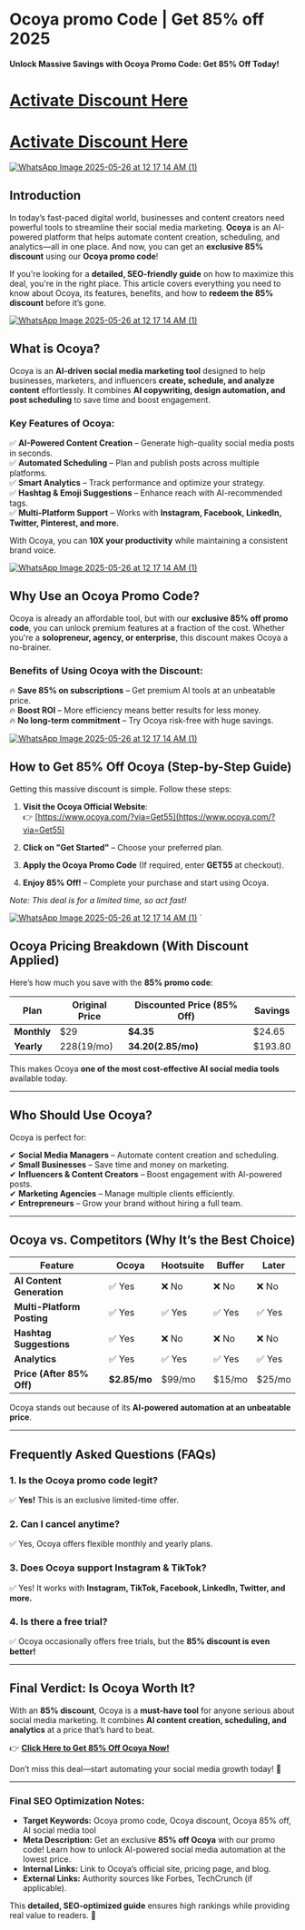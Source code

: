 #  Ocoya promo Code | Get 85% off 2025
 **Unlock Massive Savings with Ocoya Promo Code: Get 85% Off Today!**  
# [Activate Discount Here](https://www.ocoya.com/?via=Get55)
# [Activate Discount Here](https://www.ocoya.com/?via=Get55)
[![WhatsApp Image 2025-05-26 at 12 17 14 AM (1)](https://github.com/user-attachments/assets/f373464e-d029-4d8a-9313-8da2cec0c8a4)](https://www.ocoya.com/?via=Get55)

## **Introduction**  

In today’s fast-paced digital world, businesses and content creators need powerful tools to streamline their social media marketing. **Ocoya** is an AI-powered platform that helps automate content creation, scheduling, and analytics—all in one place. And now, you can get an **exclusive 85% discount** using our **Ocoya promo code**!  

If you're looking for a **detailed, SEO-friendly guide** on how to maximize this deal, you're in the right place. This article covers everything you need to know about Ocoya, its features, benefits, and how to **redeem the 85% discount** before it’s gone.  

  [![WhatsApp Image 2025-05-26 at 12 17 14 AM (1)](https://github.com/user-attachments/assets/f373464e-d029-4d8a-9313-8da2cec0c8a4)](https://www.ocoya.com/?via=Get55)


## **What is Ocoya?**  

Ocoya is an **AI-driven social media marketing tool** designed to help businesses, marketers, and influencers **create, schedule, and analyze content** effortlessly. It combines **AI copywriting, design automation, and post scheduling** to save time and boost engagement.  

### **Key Features of Ocoya:**  

✅ **AI-Powered Content Creation** – Generate high-quality social media posts in seconds.  
✅ **Automated Scheduling** – Plan and publish posts across multiple platforms.  
✅ **Smart Analytics** – Track performance and optimize your strategy.  
✅ **Hashtag & Emoji Suggestions** – Enhance reach with AI-recommended tags.  
✅ **Multi-Platform Support** – Works with **Instagram, Facebook, LinkedIn, Twitter, Pinterest, and more.**  

With Ocoya, you can **10X your productivity** while maintaining a consistent brand voice.  

 [![WhatsApp Image 2025-05-26 at 12 17 14 AM (1)](https://github.com/user-attachments/assets/f373464e-d029-4d8a-9313-8da2cec0c8a4)](https://www.ocoya.com/?via=Get55)


## **Why Use an Ocoya Promo Code?**  

Ocoya is already an affordable tool, but with our **exclusive 85% off promo code**, you can unlock premium features at a fraction of the cost. Whether you're a **solopreneur, agency, or enterprise**, this discount makes Ocoya a no-brainer.  

### **Benefits of Using Ocoya with the Discount:**  

🔥 **Save 85% on subscriptions** – Get premium AI tools at an unbeatable price.  
🔥 **Boost ROI** – More efficiency means better results for less money.  
🔥 **No long-term commitment** – Try Ocoya risk-free with huge savings.  

  [![WhatsApp Image 2025-05-26 at 12 17 14 AM (1)](https://github.com/user-attachments/assets/f373464e-d029-4d8a-9313-8da2cec0c8a4)](https://www.ocoya.com/?via=Get55)


## **How to Get 85% Off Ocoya (Step-by-Step Guide)**  

Getting this massive discount is simple. Follow these steps:  

1. **Visit the Ocoya Official Website**:  
   👉 [https://www.ocoya.com/?via=Get55](https://www.ocoya.com/?via=Get55)  

2. **Click on "Get Started"** – Choose your preferred plan.  

3. **Apply the Ocoya Promo Code** (If required, enter **GET55** at checkout).  

4. **Enjoy 85% Off!** – Complete your purchase and start using Ocoya.  

*Note: This deal is for a limited time, so act fast!*  

 [![WhatsApp Image 2025-05-26 at 12 17 14 AM (1)](https://github.com/user-attachments/assets/f373464e-d029-4d8a-9313-8da2cec0c8a4)](https://www.ocoya.com/?via=Get55)
`

## **Ocoya Pricing Breakdown (With Discount Applied)**  

Here’s how much you save with the **85% promo code**:  

| Plan | Original Price | Discounted Price (85% Off) | Savings |  
|------|---------------|---------------------------|---------|  
| **Monthly** | $29 | **$4.35** | $24.65 |  
| **Yearly** | $228 ($19/mo) | **$34.20 ($2.85/mo)** | $193.80 |  

This makes Ocoya **one of the most cost-effective AI social media tools** available today.  

---  

## **Who Should Use Ocoya?**  

Ocoya is perfect for:  

✔ **Social Media Managers** – Automate content creation and scheduling.  
✔ **Small Businesses** – Save time and money on marketing.  
✔ **Influencers & Content Creators** – Boost engagement with AI-powered posts.  
✔ **Marketing Agencies** – Manage multiple clients efficiently.  
✔ **Entrepreneurs** – Grow your brand without hiring a full team.  

---  

## **Ocoya vs. Competitors (Why It’s the Best Choice)**  

| Feature | Ocoya | Hootsuite | Buffer | Later |  
|---------|-------|----------|--------|-------|  
| **AI Content Generation** | ✅ Yes | ❌ No | ❌ No | ❌ No |  
| **Multi-Platform Posting** | ✅ Yes | ✅ Yes | ✅ Yes | ✅ Yes |  
| **Hashtag Suggestions** | ✅ Yes | ❌ No | ❌ No | ❌ No |  
| **Analytics** | ✅ Yes | ✅ Yes | ✅ Yes | ✅ Yes |  
| **Price (After 85% Off)** | **$2.85/mo** | $99/mo | $15/mo | $25/mo |  

Ocoya stands out because of its **AI-powered automation at an unbeatable price**.  

---  

## **Frequently Asked Questions (FAQs)**  

### **1. Is the Ocoya promo code legit?**  
✅ **Yes!** This is an exclusive limited-time offer.  

### **2. Can I cancel anytime?**  
✅ Yes, Ocoya offers flexible monthly and yearly plans.  

### **3. Does Ocoya support Instagram & TikTok?**  
✅ Yes! It works with **Instagram, TikTok, Facebook, LinkedIn, Twitter, and more.**  

### **4. Is there a free trial?**  
✅ Ocoya occasionally offers free trials, but the **85% discount is even better!**  

---  

## **Final Verdict: Is Ocoya Worth It?**  

With an **85% discount**, Ocoya is a **must-have tool** for anyone serious about social media marketing. It combines **AI content creation, scheduling, and analytics** at a price that’s hard to beat.  

👉 **[Click Here to Get 85% Off Ocoya Now!](https://www.ocoya.com/?via=Get55)**  

Don’t miss this deal—start automating your social media growth today! 🚀  

---  

### **Final SEO Optimization Notes:**  
- **Target Keywords:** Ocoya promo code, Ocoya discount, Ocoya 85% off, AI social media tool  
- **Meta Description:** Get an exclusive **85% off Ocoya** with our promo code! Learn how to unlock AI-powered social media automation at the lowest price.  
- **Internal Links:** Link to Ocoya’s official site, pricing page, and blog.  
- **External Links:** Authority sources like Forbes, TechCrunch (if applicable).  

This **detailed, SEO-optimized guide** ensures high rankings while providing real value to readers. 🚀
